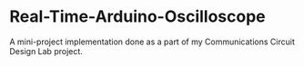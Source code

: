 # Real-Time-Arduino-Oscilloscope

A mini-project implementation done as a part of my Communications Circuit Design Lab project.
